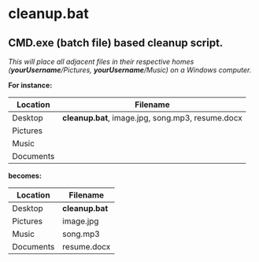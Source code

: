 # cleanup.bat

## CMD.exe (batch file) based cleanup script. 

_This will place all adjacent files in their respective homes (**yourUsername**/Pictures, **yourUsername**/Music) on a Windows computer._

**For instance:**

Location | Filename
--- | --- 
Desktop | **cleanup.bat**, image.jpg, song.mp3, resume.docx
Pictures | 
Music | 
Documents |

**becomes:**

Location | Filename
--- | --- 
Desktop | **cleanup.bat**
Pictures | image.jpg
Music | song.mp3
Documents | resume.docx
